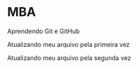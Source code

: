 # MBA

Aprendendo Git e GitHub

Atualizando meu arquivo pela primeira vez

Atualizando meu arquivo pela segunda vez
